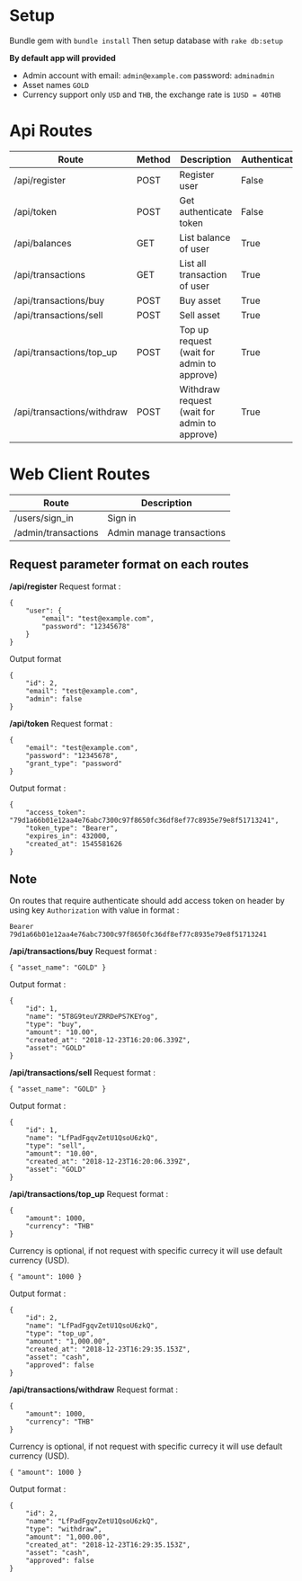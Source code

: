 # Setup
Bundle gem with `bundle install`
Then setup database with  `rake db:setup`

**By default app will provided**
  - Admin account with
    email: `admin@example.com`
    password: `adminadmin`
  - Asset names `GOLD`
  - Currency support only `USD` and `THB`, the exchange rate is  `1USD = 40THB`

# Api Routes
| Route | Method | Description | Authenticate |
| ------ | ------ | ------ | ------ |
| /api/register | POST | Register user | False |
| /api/token | POST | Get authenticate token | False |
| /api/balances | GET | List balance of user| True |
| /api/transactions | GET | List all transaction of user | True |
| /api/transactions/buy | POST | Buy asset | True |
| /api/transactions/sell | POST | Sell asset | True |
| /api/transactions/top_up | POST | Top up request (wait for admin to approve) | True |
| /api/transactions/withdraw | POST | Withdraw request (wait for admin to approve) | True |

# Web Client Routes
| Route | Description |
| ------ | ------ |
| /users/sign_in | Sign in |
| /admin/transactions | Admin manage transactions |

## Request parameter format on each routes
**/api/register**
Request format :
```
{
    "user": {
        "email": "test@example.com",
        "password": "12345678"
    }
}
```
Output format
```
{
    "id": 2,
    "email": "test@example.com",
    "admin": false
}
```

**/api/token**
Request format :
```
{
    "email": "test@example.com",
    "password": "12345678",
    "grant_type": "password"
}
```
Output format :
```
{
    "access_token": "79d1a66b01e12aa4e76abc7300c97f8650fc36df8ef77c8935e79e8f51713241",
    "token_type": "Bearer",
    "expires_in": 432000,
    "created_at": 1545581626
}
```
## **Note**
On routes that require authenticate should add access token on header by using key `Authorization` with value in format :
```
Bearer 79d1a66b01e12aa4e76abc7300c97f8650fc36df8ef77c8935e79e8f51713241
```
**/api/transactions/buy**
Request format :
```
{ "asset_name": "GOLD" }
```
Output format :
```
{
    "id": 1,
    "name": "5T8G9teuYZRRDePS7KEYog",
    "type": "buy",
    "amount": "10.00",
    "created_at": "2018-12-23T16:20:06.339Z",
    "asset": "GOLD"
}
```
**/api/transactions/sell**
Request format :
```
{ "asset_name": "GOLD" }
```
Output format :
```
{
    "id": 1,
    "name": "LfPadFgqvZetU1QsoU6zkQ",
    "type": "sell",
    "amount": "10.00",
    "created_at": "2018-12-23T16:20:06.339Z",
    "asset": "GOLD"
}
```
**/api/transactions/top_up**
Request format :
```
{
    "amount": 1000,
    "currency": "THB"
}
```
Currency is optional, if not request with specific currecy it will use default currency (USD).
```
{ "amount": 1000 }
```

Output format :
```
{
    "id": 2,
    "name": "LfPadFgqvZetU1QsoU6zkQ",
    "type": "top_up",
    "amount": "1,000.00",
    "created_at": "2018-12-23T16:29:35.153Z",
    "asset": "cash",
    "approved": false
}
```

**/api/transactions/withdraw**
Request format :
```
{
    "amount": 1000,
    "currency": "THB"
}
```
Currency is optional, if not request with specific currecy it will use default currency (USD).
```
{ "amount": 1000 }
```

Output format :
```
{
    "id": 2,
    "name": "LfPadFgqvZetU1QsoU6zkQ",
    "type": "withdraw",
    "amount": "1,000.00",
    "created_at": "2018-12-23T16:29:35.153Z",
    "asset": "cash",
    "approved": false
}
```
